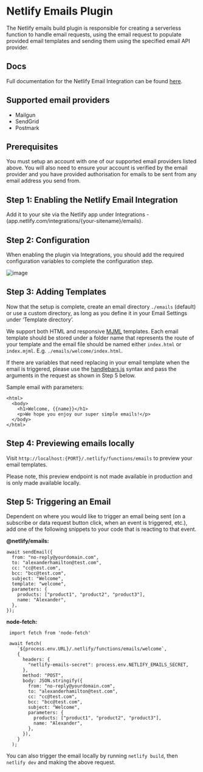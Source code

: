 # Netlify Emails Plugin

The Netlify emails build plugin is responsible for creating a serverless function to handle email requests, using the email request to populate provided email templates and sending them using the specified email API provider.

## Docs

Full documentation for the Netlify Email Integration can be found [here](https://docs.netlify.com/integrations/email-integration).

## Supported email providers

- Mailgun
- SendGrid
- Postmark

## Prerequisites

You must setup an account with one of our supported email providers listed above. You will also need to ensure your account is verified by the email provider and you have provided authorisation for emails to be sent from any email address you send from.

## Step 1: Enabling the Netlify Email Integration

Add it to your site via the Netlify app under Integrations - (app.netlify.com/integrations/{your-sitename}/emails).

## Step 2: Configuration

When enabling the plugin via Integrations, you should add the required configuration variables to complete the configuration step.

![image](https://user-images.githubusercontent.com/15314252/197204381-5a06d036-ea90-40d5-9a85-262d137e8309.png)

## Step 3: Adding Templates

Now that the setup is complete, create an email directory `./emails` (default) or use a custom directory, as long as you define it in your Email Settings under ‘Template directory’.

We support both HTML and responsive [MJML](https://mjml.io/) templates. Each email template should be stored under a folder name that represents the route of your template and the email file should be named either `index.html` or `index.mjml`. E.g. `./emails/welcome/index.html`.

If there are variables that need replacing in your email template when the email is triggered, please use the [handlebars.js](https://handlebarsjs.com/) syntax and pass the arguments in the request as shown in Step 5 below.

Sample email with parameters:

```
<html>
  <body>
    <h1>Welcome, {{name}}</h1>
    <p>We hope you enjoy our super simple emails!</p>
  </body>
</html>
```

## Step 4: Previewing emails locally

Visit `http://localhost:{PORT}/.netlify/functions/emails` to preview your email templates.

Please note, this preview endpoint is not made available in production and is only made available locally.

## Step 5: Triggering an Email

Dependent on where you would like to trigger an email being sent (on a subscribe or data request button click, when an event is triggered, etc.), add one of the following snippets to your code that is reacting to that event.

**@netlify/emails:**

```
await sendEmail({
  from: "no-reply@yourdomain.com",
  to: "alexanderhamilton@test.com",
  cc: "cc@test.com",
  bcc: "bcc@test.com",
  subject: "Welcome",
  template: "welcome",
  parameters: {
    products: ["product1", "product2", "product3"],
    name: "Alexander",
  },
});
```

**node-fetch:**

```
 import fetch from 'node-fetch'

 await fetch(
    `${process.env.URL}/.netlify/functions/emails/welcome`,
    {
      headers: {
        "netlify-emails-secret": process.env.NETLIFY_EMAILS_SECRET,
      },
      method: "POST",
      body: JSON.stringify({
        from: "no-reply@yourdomain.com",
        to: "alexanderhamilton@test.com",
        cc: "cc@test.com",
        bcc: "bcc@test.com",
        subject: "Welcome",
        parameters: {
          products: ["product1", "product2", "product3"],
          name: "Alexander",
        },
      }),
    }
  );
```

You can also trigger the email locally by running `netlify build`, then `netlify dev` and making the above request.
